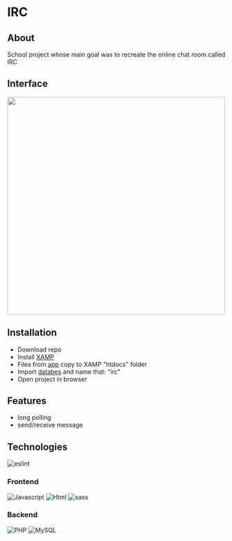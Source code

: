 # IRC

## About
School project whose main goal was to recreate the online chat room called IRC

## Interface

<img src="https://user-images.githubusercontent.com/63966121/179850804-79582a29-efd0-4328-871a-5051c5b4e610.png" height="500"/>


## Installation
 - Download repo
 - Install [XAMP](https://www.apachefriends.org/pl/index.html)
 - Files from [app](https://github.com/MBrosik/IRC/tree/master/app) copy to XAMP "htdocs" folder
 - Import [databes](https://github.com/MBrosik/IRC/blob/master/db/irc.sql) and name that: "irc"
 - Open project in browser

## Features
- long polling
- send/receive message

## Technologies
![eslint](https://img.shields.io/badge/ESLint-4B32C3?logo=ESLint&logoColor=white&style=for-the-badge)

### Frontend
![Javascript](https://img.shields.io/badge/JavaScript-F7DF1E?logo=JavaScript&logoColor=black&style=for-the-badge)
![Html](https://img.shields.io/badge/HTML5-E34F26?logo=HTML5&logoColor=white&style=for-the-badge)
![sass](https://img.shields.io/badge/SASS-CC6699?logo=Sass&logoColor=white&style=for-the-badge)

### Backend
![PHP](https://img.shields.io/badge/PHP-777BB4?logo=PHP&logoColor=white&style=for-the-badge)
![MySQL](https://img.shields.io/badge/MySQL-4479A1?logo=MySQL&logoColor=white&style=for-the-badge)